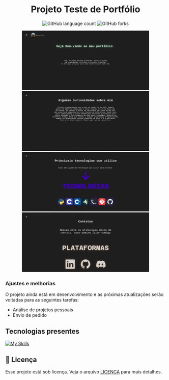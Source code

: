 <h1 align="center">Projeto Teste de Portfólio</h1>

<div align="center">
  
  ![GitHub language count](https://img.shields.io/github/languages/count/ndzinxz/projeto-de-portfolio?style=for-the-badge)
  ![GitHub forks](https://img.shields.io/github/forks/ndzinxz/projeto-de-portfolio?style=for-the-badge)

</div>

<div align="center">
  <img src="pagina-imagem.PNG" alt="Início" width="400"> <img src="sobre.PNG" alt="Sobre" width="400">
  <img src="skills.PNG" alt="Skills" width="400"> <img src="contacts.PNG" alt="Contatos" width="400">
</div>

### Ajustes e melhorias

O projeto ainda está em desenvolvimento e as próximas atualizações serão voltadas para as seguintes tarefas:

-  Análise de projetos pessoais
-  Envio de pedido

## Tecnologias presentes

[![My Skills](https://skillicons.dev/icons?i=html,css,js)](https://skillicons.dev) 

## 📝 Licença

Esse projeto está sob licença. Veja o arquivo [LICENÇA](https://github.com/ndzinxz) para mais detalhes.
